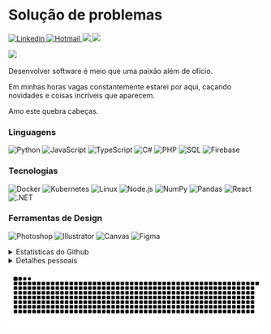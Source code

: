# Solução de problemas
<p align="left">
  <a href="https://www.linkedin.com/in/davidjeiel/">
    <img alt="Linkedin" title="Linkedin" src="https://img.shields.io/badge/-Linkedin-blue?style=for-the-badge&logo=linkedin&logoColor=white"/>
  </a>
  <a href="mailto:davidjeiel@hotmail.com.br">
    <img alt="Hotmail" title="Hotmail" src="https://img.shields.io/badge/-hotmail-red?style=for-the-badge&logo=hotmail&logoColor=white"/>
  </a>  
  <a href="https://www.behance.net/davidjeiel" alt="Behance" title="Behance">
    <img src="https://img.shields.io/badge/-Behance-053EFF?style=for-the-badge&logoColor=FAFAFA&logo=behance"/>
  </a>
  <a href="https://davidjeiel.com" alt="Site pessoal" title="Site pessoal">
    <img src="https://img.shields.io/badge/-Site-053EFF?style=for-the-badge&logoColor=FAFAFA"/>    
  </a>
</p>

<p align="left">
   <a href="https://github.com/Aishanipach/readme-typing-svg">
     <img src="https://readme-typing-svg.herokuapp.com?font=Fira+Code&pause=1000&color=70A4FC&center=true&vCenter=true&width=435&lines=Frontend+Developer;Backend+Developer;Database+Admin;Fullstack+Developer">
   </a>
</p>

<p>Desenvolver software é meio que uma paixão além de ofício.</p>
<p>Em minhas horas vagas constantemente estarei por aqui, caçando novidades e coisas incríveis que aparecem.</p>
<p>Amo este quebra cabeças.</p>

### Linguagens

![Python](https://img.shields.io/badge/-Python-000?&logo=Python)
![JavaScript](https://img.shields.io/badge/-JavaScript-000?&logo=JavaScript)
![TypeScript](https://img.shields.io/badge/-TypeScript-000?&logo=TypeScript)
![C#](https://img.shields.io/badge/-C%23-000?&logo=C%23&logoColor=00599C)
![PHP](https://img.shields.io/badge/-PHP-000?&logo=PHP&logoColor=00599C)
![SQL](https://img.shields.io/badge/-SQL-000?&logo=MySQL)
![Firebase](https://img.shields.io/badge/-Firebase-000?&logo=Firebase)

### Tecnologias

![Docker](https://img.shields.io/badge/-Docker-000?&logo=Docker)
![Kubernetes](https://img.shields.io/badge/-Kubernetes-000?&logo=Kubernetes)
![Linux](https://img.shields.io/badge/-Linux-000?&logo=Linux)
![Node.js](https://img.shields.io/badge/-Node.js-000?&logo=node.js)
![NumPy](https://img.shields.io/badge/-NumPy-000?&logo=PyTorch)
![Pandas](https://img.shields.io/badge/-Pandas-000?&logo=Pandas)
![React](https://img.shields.io/badge/-React-000?&logo=React)
![.NET](https://img.shields.io/badge/-dotnet-000?&logo=dotnet)

### Ferramentas de Design 
![Photoshop](https://img.shields.io/badge/-Photoshop-000?&logo=Photoshop)
![Illustrator](https://img.shields.io/badge/-Illustrator-000?&logo=Illustrator)
![Canvas](https://img.shields.io/badge/-Canvas-000?&logo=Canvas)
![Figma](https://img.shields.io/badge/-Figma-000?&logo=Figma)

<details>
  <summary>Estatísticas do Github</summary>  
  
  ![Anurag's GitHub stats](https://github-readme-stats.vercel.app/api?username=davidjeiel&theme=chartreuse-dark&show_icons=true)
  ![GitHub Streak](https://github-readme-streak-stats.herokuapp.com?user=davidjeiel&theme=tokyonight&hide_border=true&date_format=M%20j%5B%2C%20Y%5D)
  ![GitHub Streak](https://github-readme-stats.vercel.app/api/top-langs/?username=davidjeiel&hide=html,Jupyter%20Notebook&show_icons=true&hide_border=true&layout=compact&langs_count=8&theme=radical)

</details>

<details>
  <summary>Detalhes pessoais</summary>

  <ul>
    <li>
      Minhas stacks favoritas no momento são React JS com Laravel ou .Net como Backend e SQL ou Firebase no banco de dados, mas provavelmente continuarei atendendo muitos JQuery, Ângular e Wordpress. Afinal, somos pagos para resolver problemas!
    </li>
    <li>
      No momento estou me aprofundando nos conhecimentos de Next.js e algumas libs javascript para React
    </li>
    <li>
      A maioria de meus projetos estão em repositórios privados. Trabalho em uma empresa que exige confidencialidade então o que você verá por aqui é o que consigo fazer em meu tempo extra, ou algum teste de conceito das idéias de negócio que tento aplicar.
    </li>
  </ul>

</details>

![Snake](https://raw.githubusercontent.com/davidjeiel/davidjeiel/master/github-snake-dark.svg)
